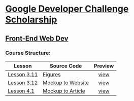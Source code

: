 # [Google Developer Challenge Scholarship](https://www.udacity.com/google-scholarships)
## [Front-End Web Dev](https://www.udacity.com/course/front-end-web-developer-nanodegree--nd001)

### Course Structure:

| Lesson | Source Code | Preview |
|--------|-------------|:-------:|
|[Lesson 3.11](https://classroom.udacity.com/courses/ud304-emea/lessons/7222405183/concepts/72233563840923) | [Figures](lessons/03.11/index.html) | [view](https://gavar.github.io/google-scholarship-front-end-web-dev/lessons/03.11/index.html)
|[Lesson 3.12](https://classroom.udacity.com/courses/ud304-emea/lessons/7222405183/concepts/72600943280923) | [Mockup to Website](lessons/03.12/index.html) | [view](https://gavar.github.io/google-scholarship-front-end-web-dev/lessons/03.12/index.html)
|[Lesson 4.1](https://classroom.udacity.com/courses/ud304-emea/lessons/c472a568-7e91-4276-ba73-abfce330b407/concepts/f5b10489-9288-4d47-9fb3-34a552bbddcc) | [Mockup to Article](lessons/04.01/index.html) | [view](https://gavar.github.io/google-scholarship-front-end-web-dev/lessons/04.01/index.html)
